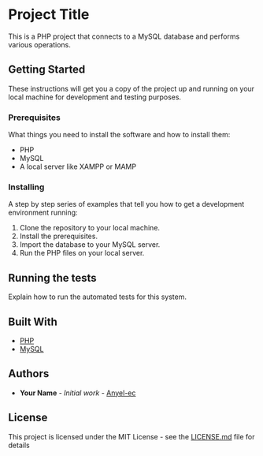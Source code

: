 # Project Title

This is a PHP project that connects to a MySQL database and performs various operations.

## Getting Started

These instructions will get you a copy of the project up and running on your local machine for development and testing purposes.

### Prerequisites

What things you need to install the software and how to install them:

- PHP
- MySQL
- A local server like XAMPP or MAMP

### Installing

A step by step series of examples that tell you how to get a development environment running:

1. Clone the repository to your local machine.
2. Install the prerequisites.
3. Import the database to your MySQL server.
4. Run the PHP files on your local server.

## Running the tests

Explain how to run the automated tests for this system.

## Built With

* [PHP](http://www.php.net/)
* [MySQL](https://www.mysql.com/)

## Authors

* **Your Name** - *Initial work* - [Anyel-ec](https://github.com/Anyel-ec/Types-Connections-PHP)

## License

This project is licensed under the MIT License - see the [LICENSE.md](LICENSE.md) file for details

